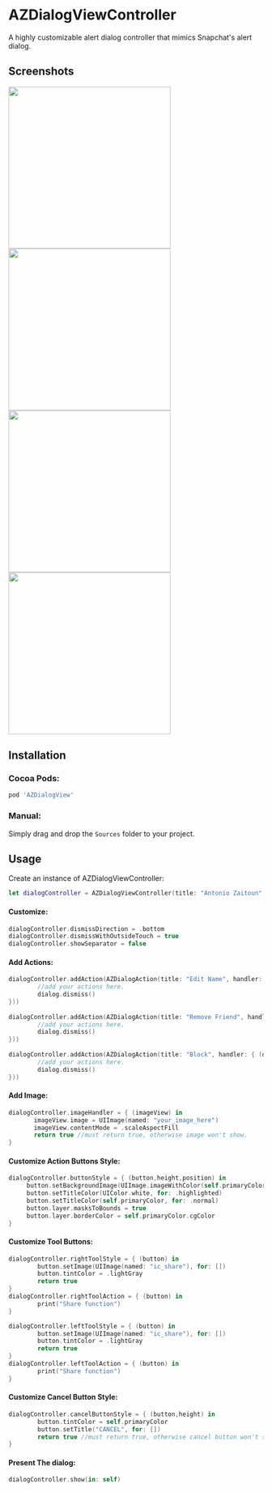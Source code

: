 # AZDialogViewController
A highly customizable alert dialog controller that mimics Snapchat's alert dialog.


## Screenshots

 <img src="Screenshots/sc_1.png" width="320" />  
 <img src="Screenshots/sc_2.png" width="320" />
 <img src="Screenshots/sc_3.png" width="320" /> 
 <img src="Screenshots/sc_4.png" width="320" /> 
 
 
## Installation


### Cocoa Pods:

```bash
pod 'AZDialogView'
```

### Manual:

Simply drag and drop the ```Sources``` folder to your project.
 
## Usage

Create an instance of AZDialogViewController:
```swift
let dialogController = AZDialogViewController(title: "Antonio Zaitoun", message: "minitour")
```

#### Customize:
```swift
dialogController.dismissDirection = .bottom
dialogController.dismissWithOutsideTouch = true
dialogController.showSeparator = false
```

#### Add Actions:
```swift
dialogController.addAction(AZDialogAction(title: "Edit Name", handler: { (dialog) -> (Void) in
        //add your actions here.
        dialog.dismiss()
}))
        
dialogController.addAction(AZDialogAction(title: "Remove Friend", handler: { (dialog) -> (Void) in
        //add your actions here.
        dialog.dismiss()
}))
        
dialogController.addAction(AZDialogAction(title: "Block", handler: { (dialog) -> (Void) in
        //add your actions here.
        dialog.dismiss()
}))
```

#### Add Image:
```swift
dialogController.imageHandler = { (imageView) in
       imageView.image = UIImage(named: "your_image_here")
       imageView.contentMode = .scaleAspectFill
       return true //must return true, otherwise image won't show.
}
```

#### Customize Action Buttons Style:
```swift
dialogController.buttonStyle = { (button,height,position) in
     button.setBackgroundImage(UIImage.imageWithColor(self.primaryColorDark), for: .highlighted)
     button.setTitleColor(UIColor.white, for: .highlighted)
     button.setTitleColor(self.primaryColor, for: .normal)
     button.layer.masksToBounds = true
     button.layer.borderColor = self.primaryColor.cgColor
}
```

#### Customize Tool Buttons:
```swift
dialogController.rightToolStyle = { (button) in
        button.setImage(UIImage(named: "ic_share"), for: [])
        button.tintColor = .lightGray
        return true
}      
dialogController.rightToolAction = { (button) in
        print("Share function")
}

dialogController.leftToolStyle = { (button) in
        button.setImage(UIImage(named: "ic_share"), for: [])
        button.tintColor = .lightGray
        return true
}      
dialogController.leftToolAction = { (button) in
        print("Share function")
}

```

#### Customize Cancel Button Style:
```swift
dialogController.cancelButtonStyle = { (button,height) in
        button.tintColor = self.primaryColor
        button.setTitle("CANCEL", for: [])
        return true //must return true, otherwise cancel button won't show.
}
```

#### Present The dialog:
```swift
dialogController.show(in: self)
```
